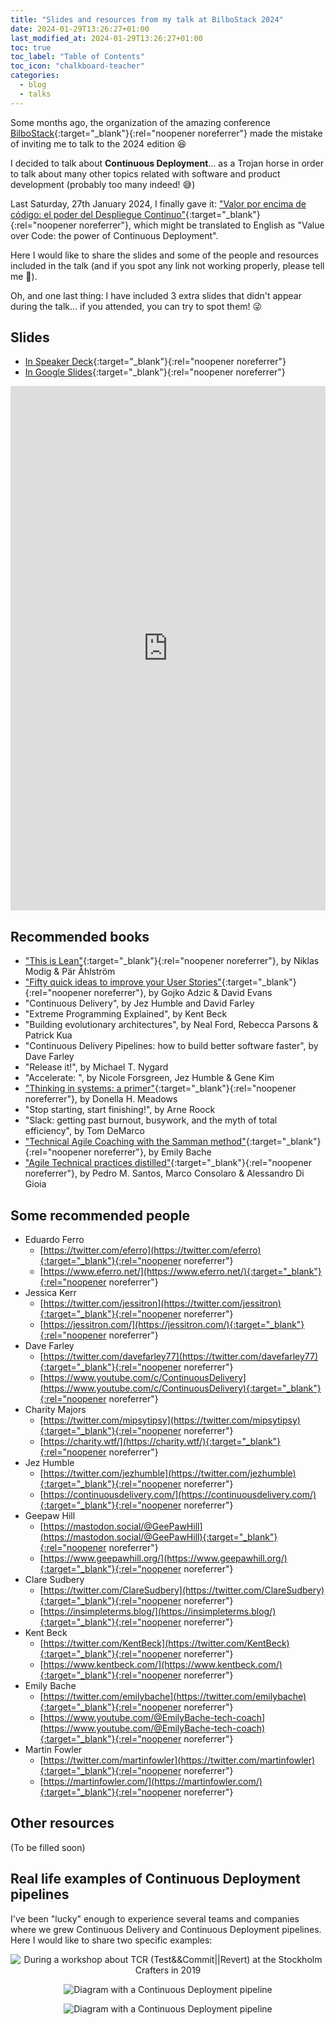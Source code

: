 ```yaml
---
title: "Slides and resources from my talk at BilboStack 2024"
date: 2024-01-29T13:26:27+01:00
last_modified_at: 2024-01-29T13:26:27+01:00
toc: true
toc_label: "Table of Contents"
toc_icon: "chalkboard-teacher"
categories:
  - blog
  - talks
---
```


Some months ago, the organization of the amazing conference [BilboStack](https://bilbostack.com/){:target="_blank"}{:rel="noopener noreferrer"} made the mistake of inviting me to talk to the 2024 edition 😆

I decided to talk about **Continuous Deployment**... as a Trojan horse in order to talk about many other topics related with software and product development (probably too many indeed! 😅)

Last Saturday, 27th January 2024, I finally gave it: ["Valor por encima de código: el poder del Despliegue Continuo"](https://bilbostack.com/isidro-lopez){:target="_blank"}{:rel="noopener noreferrer"}, which might be translated to English as "Value over Code: the power of Continuous Deployment".

Here I would like to share the slides and some of the people and resources included in the talk (and if you spot any link not working properly, please tell me 🙏). 

Oh, and one last thing: I have included 3 extra slides that didn't appear during the talk... if you attended, you can try to spot them! 😜


## Slides
- [In Speaker Deck](https://speakerdeck.com/islomar/valor-por-encima-de-codigo-el-poder-del-despliegue-continuo){:target="_blank"}{:rel="noopener noreferrer"}
- [In Google Slides](https://docs.google.com/presentation/d/e/2PACX-1vQjRyNPunwWLBRP-gEEVnMMVLq0373KDyT1IpqJXwato2jtTRtdjqecHNtQrJBiVzZ4j-WAc6J5py6c/pub?start=false&loop=false&delayms=3000){:target="_blank"}{:rel="noopener noreferrer"}

<style>
.responsive-wrap iframe{ max-width: 100%;}
</style>
<div class="responsive-wrap">
<!-- this is the embed code provided by Google -->
    <iframe src="https://docs.google.com/presentation/d/e/2PACX-1vQjRyNPunwWLBRP-gEEVnMMVLq0373KDyT1IpqJXwato2jtTRtdjqecHNtQrJBiVzZ4j-WAc6J5py6c/embed?start=false&loop=false&delayms=3000" frameborder="0" width="1440" height="839" allowfullscreen="true" mozallowfullscreen="true" webkitallowfullscreen="true"></iframe>
<!-- Google embed ends -->
</div>

## Recommended books
- ["This is Lean"](https://thisislean.com/){:target="_blank"}{:rel="noopener noreferrer"}, by Niklas Modig & Pär Åhlström
- ["Fifty quick ideas to improve your User Stories"](https://fiftyquickideas.com/fifty-quick-ideas-to-improve-your-user-stories/){:target="_blank"}{:rel="noopener noreferrer"}, by Gojko Adzic & David Evans
- "Continuous Delivery", by Jez Humble and David Farley
- "Extreme Programming Explained", by Kent Beck
- "Building evolutionary architectures", by Neal Ford, Rebecca Parsons & Patrick Kua
- "Continuous Delivery Pipelines: how to build better software faster", by Dave Farley
- "Release it!", by Michael T. Nygard
- "Accelerate: ", by Nicole Forsgreen, Jez Humble & Gene Kim
- ["Thinking in systems: a primer"](https://donellameadows.org/systems-thinking-book-sale/){:target="_blank"}{:rel="noopener noreferrer"}, by Donella H. Meadows
- "Stop starting, start finishing!", by Arne Roock
- "Slack: getting past burnout, busywork, and the myth of total efficiency", by Tom DeMarco
- ["Technical Agile Coaching with the Samman method"](https://sammancoaching.org/){:target="_blank"}{:rel="noopener noreferrer"}, by Emily Bache
- ["Agile Technical practices distilled"](https://leanpub.com/agiletechnicalpracticesdistilled){:target="_blank"}{:rel="noopener noreferrer"}, by Pedro M. Santos, Marco Consolaro & Alessandro Di Gioia


## Some recommended people
- Eduardo Ferro
  - [https://twitter.com/eferro](https://twitter.com/eferro){:target="_blank"}{:rel="noopener noreferrer"}
  - [https://www.eferro.net/](https://www.eferro.net/){:target="_blank"}{:rel="noopener noreferrer"}
- Jessica Kerr
  - [https://twitter.com/jessitron](https://twitter.com/jessitron){:target="_blank"}{:rel="noopener noreferrer"}
  - [https://jessitron.com/](https://jessitron.com/){:target="_blank"}{:rel="noopener noreferrer"}
- Dave Farley
  - [https://twitter.com/davefarley77](https://twitter.com/davefarley77){:target="_blank"}{:rel="noopener noreferrer"}
  - [https://www.youtube.com/c/ContinuousDelivery](https://www.youtube.com/c/ContinuousDelivery){:target="_blank"}{:rel="noopener noreferrer"}
- Charity Majors
  - [https://twitter.com/mipsytipsy](https://twitter.com/mipsytipsy){:target="_blank"}{:rel="noopener noreferrer"}
  - [https://charity.wtf/](https://charity.wtf/){:target="_blank"}{:rel="noopener noreferrer"}
- Jez Humble
  - [https://twitter.com/jezhumble](https://twitter.com/jezhumble){:target="_blank"}{:rel="noopener noreferrer"}
  - [https://continuousdelivery.com/](https://continuousdelivery.com/){:target="_blank"}{:rel="noopener noreferrer"}
- Geepaw Hill
  - [https://mastodon.social/@GeePawHill](https://mastodon.social/@GeePawHill){:target="_blank"}{:rel="noopener noreferrer"}
  - [https://www.geepawhill.org/](https://www.geepawhill.org/){:target="_blank"}{:rel="noopener noreferrer"}
- Clare Sudbery
  - [https://twitter.com/ClareSudbery](https://twitter.com/ClareSudbery){:target="_blank"}{:rel="noopener noreferrer"}
  - [https://insimpleterms.blog/](https://insimpleterms.blog/){:target="_blank"}{:rel="noopener noreferrer"}
- Kent Beck
  - [https://twitter.com/KentBeck](https://twitter.com/KentBeck){:target="_blank"}{:rel="noopener noreferrer"}
  - [https://www.kentbeck.com/](https://www.kentbeck.com/){:target="_blank"}{:rel="noopener noreferrer"}
- Emily Bache
  - [https://twitter.com/emilybache](https://twitter.com/emilybache){:target="_blank"}{:rel="noopener noreferrer"}
  - [https://www.youtube.com/@EmilyBache-tech-coach](https://www.youtube.com/@EmilyBache-tech-coach){:target="_blank"}{:rel="noopener noreferrer"}
- Martin Fowler
  - [https://twitter.com/martinfowler](https://twitter.com/martinfowler){:target="_blank"}{:rel="noopener noreferrer"}
  - [https://martinfowler.com/](https://martinfowler.com/){:target="_blank"}{:rel="noopener noreferrer"}


## Other resources
(To be filled soon)


## Real life examples of Continuous Deployment pipelines
I've been "lucky" enough to experience several teams and companies where we grew Continuous Delivery and Continuous Deployment pipelines. Here I would like to share two specific examples:

<p align="center">
    <img src="../assets/images/TCR_workshop_crafters_Stockholm.png" alt="During a workshop about TCR (Test&&Commit||Revert) at the Stockholm Crafters in 2019" title="During a workshop about TCR (Test&&Commit||Revert) at the Stockholm Crafters in 2019" />
</p>

<p align="center">
    <img src="../assets/images/Continuous_Deployment_pipeline_with_Codium.png" alt="Diagram with a Continuous Deployment pipeline" title="Continuous Deployment pipeline with Codium" />
</p>

<p align="center">
    <img src="../assets/images/Continuous_Deployment_pipeline_within_Clarity_AI.png" alt="Diagram with a Continuous Deployment pipeline" title="Continuous Deployment pipeline within Clarity AI" />
</p>